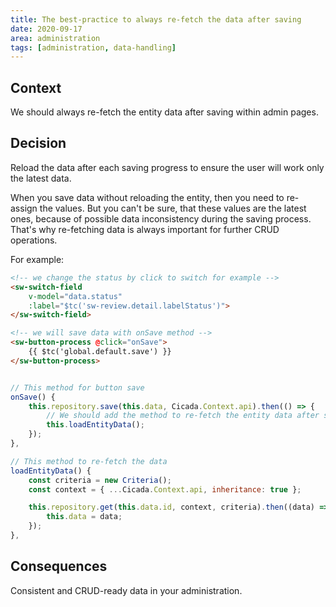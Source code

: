 ```yaml
---
title: The best-practice to always re-fetch the data after saving
date: 2020-09-17
area: administration
tags: [administration, data-handling]
---
```


## Context

We should always re-fetch the entity data after saving within admin pages.

## Decision

Reload the data after each saving progress to ensure the user will work only the latest data.

When you save data without reloading the entity, then you need to re-assign the values. But you can't be sure, that these values are the latest ones, because of possible data inconsistency during the saving process. That's why re-fetching data is always important for further CRUD operations.

For example:

```html
<!-- we change the status by click to switch for example -->
<sw-switch-field
    v-model="data.status"
    :label="$tc('sw-review.detail.labelStatus')">
</sw-switch-field>

<!-- we will save data with onSave method -->
<sw-button-process @click="onSave">
    {{ $tc('global.default.save') }}
</sw-button-process>
```

```javascript

// This method for button save
onSave() {
    this.repository.save(this.data, Cicada.Context.api).then(() => {
        // We should add the method to re-fetch the entity data after save success here
        this.loadEntityData();
    });
},

// This method to re-fetch the data
loadEntityData() {
    const criteria = new Criteria();
    const context = { ...Cicada.Context.api, inheritance: true };

    this.repository.get(this.data.id, context, criteria).then((data) => {
        this.data = data;
    });
},
```

## Consequences

Consistent and CRUD-ready data in your administration.
